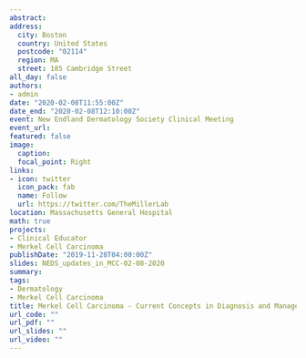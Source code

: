 ```yaml
---
abstract:
address:
  city: Boston
  country: United States
  postcode: "02114"
  region: MA
  street: 185 Cambridge Street
all_day: false
authors: 
- admin
date: "2020-02-08T11:55:00Z"
date_end: "2020-02-08T12:10:00Z"
event: New Endland Dermatology Society Clinical Meeting
event_url: 
featured: false
image:
  caption: 
  focal_point: Right
links:
- icon: twitter
  icon_pack: fab
  name: Follow
  url: https://twitter.com/TheMillerLab
location: Massachusetts General Hospital
math: true
projects:
- Clinical Educator 
- Merkel Cell Carcinoma
publishDate: "2019-11-28T04:00:00Z"
slides: NEDS_updates_in_MCC-02-08-2020
summary: 
tags:
- Dermatology
- Merkel Cell Carcinoma
title: Merkel Cell Carcinoma - Current Concepts in Diagnosis and Management
url_code: ""
url_pdf: ""
url_slides: ""
url_video: ""
---
```

